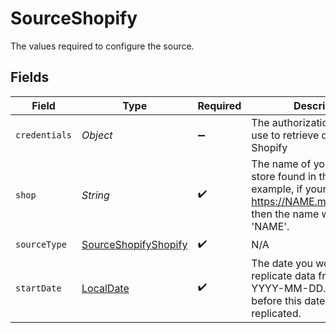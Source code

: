 # SourceShopify

The values required to configure the source.


## Fields

| Field                                                                                                                                    | Type                                                                                                                                     | Required                                                                                                                                 | Description                                                                                                                              | Example                                                                                                                                  |
| ---------------------------------------------------------------------------------------------------------------------------------------- | ---------------------------------------------------------------------------------------------------------------------------------------- | ---------------------------------------------------------------------------------------------------------------------------------------- | ---------------------------------------------------------------------------------------------------------------------------------------- | ---------------------------------------------------------------------------------------------------------------------------------------- |
| `credentials`                                                                                                                            | *Object*                                                                                                                                 | :heavy_minus_sign:                                                                                                                       | The authorization method to use to retrieve data from Shopify                                                                            |                                                                                                                                          |
| `shop`                                                                                                                                   | *String*                                                                                                                                 | :heavy_check_mark:                                                                                                                       | The name of your Shopify store found in the URL. For example, if your URL was https://NAME.myshopify.com, then the name would be 'NAME'. |                                                                                                                                          |
| `sourceType`                                                                                                                             | [SourceShopifyShopify](../../models/shared/SourceShopifyShopify.md)                                                                      | :heavy_check_mark:                                                                                                                       | N/A                                                                                                                                      |                                                                                                                                          |
| `startDate`                                                                                                                              | [LocalDate](https://docs.oracle.com/javase/8/docs/api/java/time/LocalDate.html)                                                          | :heavy_check_mark:                                                                                                                       | The date you would like to replicate data from. Format: YYYY-MM-DD. Any data before this date will not be replicated.                    | 2021-01-01                                                                                                                               |